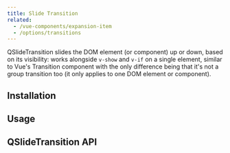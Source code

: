 ```yaml
---
title: Slide Transition
related:
  - /vue-components/expansion-item
  - /options/transitions
---
```

QSlideTransition slides the DOM element (or component) up or down, based on its visibility: works alongside `v-show` and `v-if` on a single element, similar to Vue's Transition component with the only difference being that it's not a group transition too (it only applies to one DOM element or component).

## Installation
<doc-installation components="QSlideTransition" />

## Usage
<doc-example title="Basic" file="QSlideTransition/Basic" />

## QSlideTransition API
<doc-api file="QSlideTransition" />

